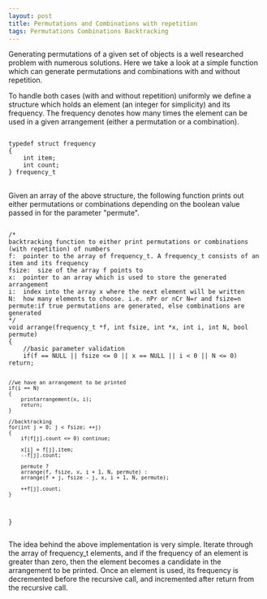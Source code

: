 ```yaml
---
layout: post
title: Permutations and Combinations with repetition
tags: Permutations Combinations Backtracking
---
```


Generating permutations of a given set of objects is a well researched problem with numerous solutions. Here we take a look at a simple function which can generate permutations and combinations with and without repetition.

To handle both cases (with and without repetition) uniformly we define a structure which holds an element (an integer for simplicity) and its frequency. The frequency denotes how many times the element can be used in a given arrangement (either a permutation or a combination).

<div class="code-block">
<pre>
<code class="prettyprint">
typedef struct frequency
{
	int item;
	int count;
} frequency_t
</code>
</pre>
</div>

Given an array of the above structure, the following function prints out either permutations or combinations depending on the boolean value passed in for the parameter "permute".

<div class="code-block">
<pre>
<code class="prettyprint">
/*
backtracking function to either print permutations or combinations (with repetition) of numbers
f:	pointer to the array of frequency_t. A frequency_t consists of an item and its frequency
fsize:	size of the array f points to
x:	pointer to an array which is used to store the generated arrangement
i:	index into the array x where the next element will be written
N:	how many elements to choose. i.e. nPr or nCr N=r and fsize=n
permute:if true permutations are generated, else combinations are generated
*/
void arrange(frequency_t *f, int fsize, int *x, int i, int N, bool permute)
{
	//basic parameter validation
	if(f == NULL || fsize <= 0 || x == NULL || i < 0 || N <= 0) return;

	//we have an arrangement to be printed
	if(i == N)
	{
		printarrangement(x, i);
		return;
	}

	//backtracking
	for(int j = 0; j < fsize; ++j)
	{
		if(f[j].count <= 0) continue;
	
		x[i] = f[j].item;
		--f[j].count;

		permute ?
		arrange(f, fsize, x, i + 1, N, permute) :
		arrange(f + j, fsize - j, x, i + 1, N, permute);
		
		++f[j].count;
	}
}
</code>
</pre>
</div>

The idea behind the above implementation is very simple. Iterate through the array of frequency_t elements, and if the frequency of an element is greater than zero, then the element becomes a candidate in the arrangement to be printed. Once an element is used, its frequency is decremented before the recursive call, and incremented after return from the recursive call.
